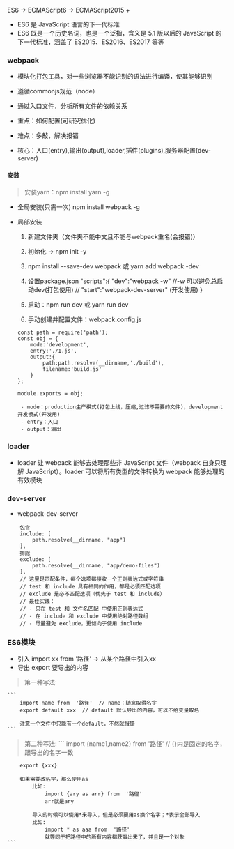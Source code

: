 ES6 -> ECMAScript6 -> ECMAScript2015 +

- ES6 是 JavaScript 语言的下一代标准
- ES6 既是一个历史名词，也是一个泛指，含义是 5.1 版以后的 JavaScript 的下一代标准，涵盖了 ES2015、ES2016、ES2017 等等

### webpack

- 模块化打包工具，对一些浏览器不能识别的语法进行编译，使其能够识别
- 遵循commonjs规范（node）
- 通过入口文件，分析所有文件的依赖关系

- 重点：如何配置(可研究优化)
- 难点：多敲，解决报错

- 核心：入口(entry),输出(output),loader,插件(plugins),服务器配置(dev-server)

#### 安装

> 安装yarn：npm install yarn -g

- 全局安装(只需一次)
    npm install webpack -g 

- 局部安装
    1. 新建文件夹（文件夹不能中文且不能与webpack重名(会报错)）
    2. 初始化 -> npm init -y
    3. npm install --save-dev webpack
       或 yarn add webpack -dev 

    4. 设置package.json
        "scripts":{
            "dev":"webpack -w" //-w 可以避免总启动dev(打包使用)
            // "start":"webpack-dev-server" (开发使用)
        }
    5. 启动：npm run dev  或  yarn run dev

    6. 手动创建并配置文件：webpack.config.js
    ```
    const path = require('path');
    const obj = {
        mode:'development',
        entry:'./1.js',
        output:{
            path:path.resolve(__dirname,'./build'),
            filename:'build.js'
        }
    };

    module.exports = obj;
    ```
       - mode：production生产模式(打包上线，压缩,过滤不需要的文件)，development开发模式(开发用)
       - entry：入口
       - output：输出

### loader

- loader 让 webpack 能够去处理那些非 JavaScript 文件（webpack 自身只理解 JavaScript）。loader 可以将所有类型的文件转换为 webpack 能够处理的有效模块

### dev-server

- webpack-dev-server

```
    包含
    include: [
        path.resolve(__dirname, "app")
    ],
    排除
    exclude: [
        path.resolve(__dirname, "app/demo-files")
    ],
    // 这里是匹配条件，每个选项都接收一个正则表达式或字符串
    // test 和 include 具有相同的作用，都是必须匹配选项
    // exclude 是必不匹配选项（优先于 test 和 include）
    // 最佳实践：
    // - 只在 test 和 文件名匹配 中使用正则表达式
    // - 在 include 和 exclude 中使用绝对路径数组
    // - 尽量避免 exclude，更倾向于使用 include

```

### ES6模块

- 引入 
    import xx  from  '路径' -> 从某个路径中引入xx 
- 导出
    export 要导出的内容

> 第一种写法:

    ```
        import name from  '路径'  // name：随意取得名字
        export default xxx  // default 默认导出的内容，可以不给变量取名

        注意一个文件中只能有一个default，不然就报错
    ```
> 第二种写法:
     ```
        import {name1,name2} from  '路径' // {}内是固定的名字，跟导出的名字一致

        export {xxx} 

        如果需要改名字，那么使用as
            比如:
                import {ary as arr} from  '路径'
                arr就是ary

            导入的时候可以使用*来导入，但是必须要用as换个名字；*表示全部导入
            比如:
                import * as aaa from  '路径'
                就等同于把路径中的所有内容都获取出来了，并且是一个对象
    ```
